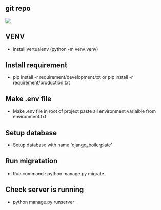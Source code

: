 ## git repo
![](https://github.com/vyasishanatc194/django_boilerplate.git)

## VENV
- install vertualenv (python -m venv venv)

## Install requirement
- pip install -r requirement/development.txt
  or
  pip install -r requirement/production.txt

## Make .env file
-  Make .env file in root of project
 paste all environment varialble from environment.txt

## Setup database
- Setup database with name 'django_boilerplate'

## Run migratation
- Run command : python manage.py migrate

## Check server is running
- python manage.py runserver
